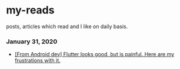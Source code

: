 # my-reads
posts, articles which read and I like on daily basis.

### January 31, 2020 
- [[From Android dev] Flutter looks good, but is painful. Here are my frustrations with it.](https://medium.com/@bernaferrari/from-android-dev-flutter-looks-good-but-is-painful-here-are-my-frustrations-with-it-81b4bbe739f8) 
